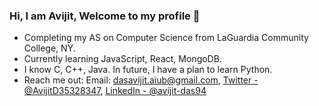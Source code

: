 ### Hi, I am Avijit, Welcome to my profile 👋
- Completing my AS on Computer Science from LaGuardia Community College, NY.
- Currently learning JavaScript, React, MongoDB.
- I know C, C++, Java. In future, I have a plan to learn Python.
- Reach me out: Email: dasavijit.aiub@gmail.com, [Twitter - @AvijitD35328347](https://twitter.com/AvijitD35328347), [LinkedIn - @avijit-das94](https://www.linkedin.com/in/avijit-das94/)
<!--
**Avijit7102/Avijit7102** is a ✨ _special_ ✨ repository because its `README.md` (this file) appears on your GitHub profile.

Here are some ideas to get you started:

- 🔭 I’m currently working on ...
- 🌱 I’m currently learning ...
- 👯 I’m looking to collaborate on ...
- 🤔 I’m looking for help with ...
- 💬 Ask me about ...
- 📫 How to reach me: ...
- 😄 Pronouns: ...
- ⚡ Fun fact: ...
-->
